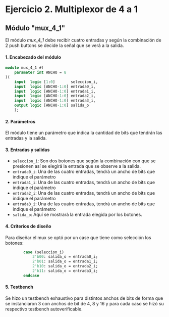# Ejercicio 2. Multiplexor de 4 a 1

##  Módulo "mux_4_1"

El módulo *mux_4_1* debe recibir cuatro entradas y según la combinación de 2 push buttons se decide la señal que se verá a la salida.
#### 1. Encabezado del módulo       
```SystemVerilog
module mux_4_1 #(
    parameter int ANCHO = 8
)(
    input  logic [1:0]       seleccion_i,
    input  logic [ANCHO-1:0] entrada0_i,
    input  logic [ANCHO-1:0] entrada1_i, 
    input  logic [ANCHO-1:0] entrada2_i, 
    input  logic [ANCHO-1:0] entrada3_i,  
    output logic [ANCHO-1:0] salida_o
    ); 
```
#### 2. Parámetros

El módulo tiene un parámetro que indica la cantidad de bits que tendrán las entradas y la salida.                              

#### 3. Entradas y salidas

- `seleccion_i`: Son dos botones que según la combinación con que se presionen así se elegirá la entrada que se observe a la salida.
- `entrada0_i`: Una de las cuatro entradas, tendrá un ancho de bits que indique el parámetro
- `entrada1_i`: Una de las cuatro entradas, tendrá un ancho de bits que indique el parámetro
- `entrada2_i`: Una de las cuatro entradas, tendrá un ancho de bits que indique el parámetro
- `entrada3_i`: Una de las cuatro entradas, tendrá un ancho de bits que indique el parámetro
- `salida_o`: Aquí se mostrará la entrada elegida por los botones.
#### 4. Criterios de diseño

Para diseñar el mux se optó por un case que tiene como selección los botones:

```SystemVerilog
        case (seleccion_i)
            2'b00: salida_o = entrada0_i;
            2'b01: salida_o = entrada1_i;
            2'b10: salida_o = entrada2_i;
            2'b11: salida_o = entrada3_i;
        endcase
``` 

#### 5. Testbench

Se hizo un testbench exhaustivo para distintos anchos de bits de forma que se instanciaron 3 con anchos de bit de 4, 8 y 16 y para cada caso se hizó su respectivo testbench autoverificable.
